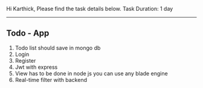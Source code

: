 Hi Karthick,
Please find the task details below. 
Task Duration: 1 day

--------------------
Todo - App
--------------------

1. Todo list should save in mongo db
2. Login
3. Register
4. Jwt with express
5. View has to be done in node js you can use any blade engine
6. Real-time filter with backend